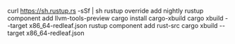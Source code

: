 curl https://sh.rustup.rs -sSf | sh
rustup override add nightly
rustup component add llvm-tools-preview
cargo install cargo-xbuild
cargo xbuild --target x86_64-redleaf.json 
rustup component add rust-src
cargo xbuild --target x86_64-redleaf.json 

